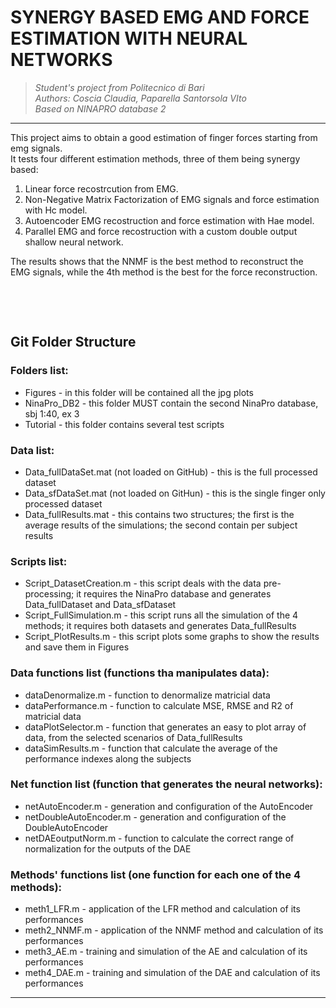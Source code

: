 # SYNERGY BASED EMG AND FORCE ESTIMATION WITH NEURAL NETWORKS
> *Student's project from Politecnico di Bari  
> Authors: Coscia Claudia, Paparella Santorsola VIto  
> Based on NINAPRO database 2*

---

This project aims to obtain a good estimation of finger forces starting from emg signals.  
It tests four different estimation methods, three of them being synergy based:  
  1. Linear force recostrcution from EMG.  
  2. Non-Negative Matrix Factorization of EMG signals and force estimation with Hc model.  
  3. Autoencoder EMG recostruction and force estimation with Hae model.  
  4. Parallel EMG and force recostruction with a custom double output shallow neural network.  
    
The results shows that the NNMF is the best method to reconstruct the EMG signals, while the 
4th method is the best for the force reconstruction.

&nbsp;

&nbsp;

## Git Folder Structure
### Folders list:
* Figures - in this folder will be contained all the jpg plots
* NinaPro_DB2 - this folder MUST contain the second NinaPro database, sbj 1:40, ex 3
* Tutorial - this folder contains several test scripts  

### Data list:
* Data_fullDataSet.mat (not loaded on GitHub) - this is the full processed dataset
* Data_sfDataSet.mat (not loaded on GitHun) - this is the single finger only processed dataset
* Data_fullResults.mat - this contains two structures; the first is the average results of the simulations; the second contain per subject results

### Scripts list:
* Script_DatasetCreation.m - this script deals with the data pre-processing; it requires the NinaPro database and generates Data_fullDataset and Data_sfDataset
* Script_FullSimulation.m - this script runs all the simulation of the 4 methods; it requires both datasets and generates Data_fullResults
* Script_PlotResults.m - this script plots some graphs to show the results and save them in Figures  

### Data functions list (functions tha manipulates data):
* dataDenormalize.m - function to denormalize matricial data
* dataPerformance.m - function to calculate MSE, RMSE and R2 of matricial data
* dataPlotSelector.m - function that generates an easy to plot array of data, from the selected scenarios of Data_fullResults
* dataSimResults.m - function that calculate the average of the performance indexes along the subjects  

### Net function list (function that generates the neural networks):  
* netAutoEncoder.m - generation and configuration of the AutoEncoder
* netDoubleAutoEncoder.m - generation and configuration of the DoubleAutoEncoder
* netDAEoutputNorm.m - function to calculate the correct range of normalization for the outputs of the DAE  

### Methods' functions list (one function for each one of the 4 methods):  
* meth1_LFR.m - application of the LFR method and calculation of its performances
* meth2_NNMF.m - application of the NNMF method and calculation of its performances
* meth3_AE.m - training and simulation of the AE and calculation of its performances
* meth4_DAE.m - training and simulation of the DAE and calculation of its performances
---
  

  
